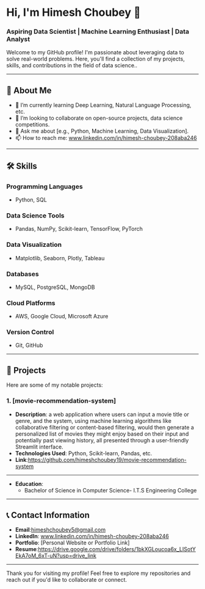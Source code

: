 # Hi, I'm Himesh Choubey 👋

### Aspiring Data Scientist | Machine Learning Enthusiast | Data Analyst

Welcome to my GitHub profile! I'm passionate about leveraging data to solve real-world problems. Here, you'll find a collection of my projects, skills, and contributions in the field of data science..

---

## 🚀 **About Me**
- 🌱 I’m currently learning  Deep Learning, Natural Language Processing, etc.
- 👯 I’m looking to collaborate on open-source projects, data science competitions.
- 💬 Ask me about [e.g., Python, Machine Learning, Data Visualization].
- 📫 How to reach me: www.linkedin.com/in/himesh-choubey-208aba246
---

## 🛠️ **Skills**
### Programming Languages
- Python, SQL

### Data Science Tools
- Pandas, NumPy, Scikit-learn, TensorFlow, PyTorch

### Data Visualization
- Matplotlib, Seaborn, Plotly, Tableau

### Databases
- MySQL, PostgreSQL, MongoDB

### Cloud Platforms
- AWS, Google Cloud, Microsoft Azure

### Version Control
- Git, GitHub

---

## 📂 **Projects**
Here are some of my notable projects:

### 1. [movie-recommendation-system]
- **Description**: a web application where users can input a movie title or genre, and the system, using machine learning algorithms like collaborative filtering or content-based filtering, would then generate a personalized list of movies they might enjoy based on their input and potentially past viewing history, all presented through a user-friendly Streamlit interface.
- **Technologies Used**: Python, Scikit-learn, Pandas, etc.
- **Link**:https://github.com/himeshchoubey19/movie-recommendation-system
---

- **Education**:
  - Bachelor of Science in Computer Science- I.T.S Engineering College

---

## 📞 **Contact Information**
- **Email**:himeshchoubey5@gmail.com
- **LinkedIn**: www.linkedin.com/in/himesh-choubey-208aba246
- **Portfolio**: [Personal Website or Portfolio Link]
- **Resume**:https://drive.google.com/drive/folders/1bkXGLoucoa6x_LISotYEkA7oM_6xT-uN?usp=drive_link
---

Thank you for visiting my profile! Feel free to explore my repositories and reach out if you'd like to collaborate or connect.
